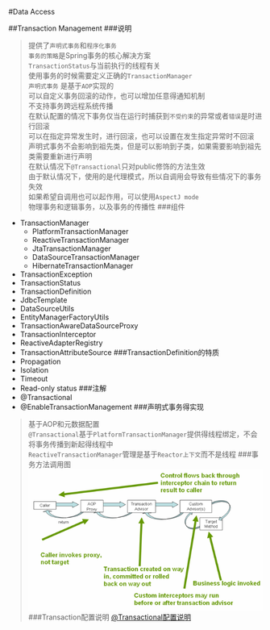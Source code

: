 #Data Access

##Transaction Management
###说明
> 提供了`声明式事务`和`程序化事务`   
> `事务的策略`是Spring事务的核心解决方案  
> `TransactionStatus`与当前执行的线程有关  
> 使用事务的时候需要定义正确的`TransactionManager`   
> `声明式事务` 是基于`AOP`实现的   
> 可以自定义事务回滚的动作，也可以增加任意得通知机制   
> 不支持事务跨远程系统传播  
> 在默认配置的情况下事务仅当在运行时捕获到`不受约束`的异常或者`错误`是时进行回滚   
> 可以在指定异常发生时，进行回滚，也可以设置在发生指定异常时不回滚   
> 声明式事务不会影响到祖先类，但是可以影响到子类，如果需要影响到祖先类需要重新进行声明  
> 在默认情况下`@Transactional`只对public修饰的方法生效   
> 由于默认情况下，使用的是代理模式，所以自调用会导致有些情况下的事务失效  
> 如果希望自调用也可以起作用，可以使用`AspectJ mode`   
> 物理事务和逻辑事务，以及事务的传播性
###组件
- TransactionManager
    - PlatformTransactionManager 
    - ReactiveTransactionManager
    - JtaTransactionManager
    - DataSourceTransactionManager 
    - HibernateTransactionManager 
- TransactionException 
- TransactionStatus 
- TransactionDefinition 
- JdbcTemplate
- DataSourceUtils 
- EntityManagerFactoryUtils 
- TransactionAwareDataSourceProxy
- TransactionInterceptor
- ReactiveAdapterRegistry 
- TransactionAttributeSource 
###TransactionDefinition的特质
- Propagation
- Isolation
- Timeout
- Read-only status
###注解
- @Transactional
- @EnableTransactionManagement
###声明式事务得实现
> 基于AOP和元数据配置   
> `@Transactional`基于`PlatformTransactionManager`提供得线程绑定，不会将事务传播到新起得线程中   
> `ReactiveTransactionManager`管理是基于`Reactor上下文`而不是线程
###事务方法调用图
![事务调用](./img/tx.png)
###Transaction配置说明
[@Transactional配置说明](https://docs.spring.io/spring-framework/docs/current/reference/html/data-access.html#transaction-declarative-attransactional-settings)